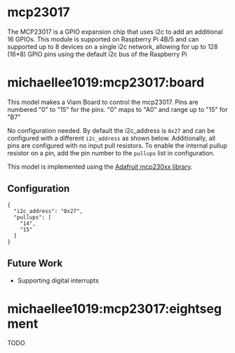 # mcp23017
The MCP23017 is a GPIO expansion chip that uses i2c to add an additional 16 GPIOs. This module is supported on Raspberry Pi 4B/5 and can supported up to 8 devices on a single i2c network, allowing for up to 128 (16*8) GPIO pins using the default i2c bus of the Raspberry Pi


# michaellee1019:mcp23017:board
This model makes a Viam Board to control the mcp23017. Pins are numbered "0" to "15" for the pins. "0" maps to "A0" and range up to "15" for "B7"

No configuration needed. By default the i2c_address is `0x27` and can be configured with a different `i2c_address` as shown below. Additionally, all pins are configured with no input pull resistors. To enable the internal pullup resistor on a pin, add the pin number to the `pullups` list in configuration.

This model is implemented using the [Adafruit mcp230xx library](https://docs.circuitpython.org/projects/mcp230xx/en/latest/index.html).

## Configuration
```
{
  "i2c_address": "0x27",
  "pullups": [
    "14",
    "15"
  ]
}
```

## Future Work
- Supporting digital interrupts

# michaellee1019:mcp23017:eightsegment
TODO